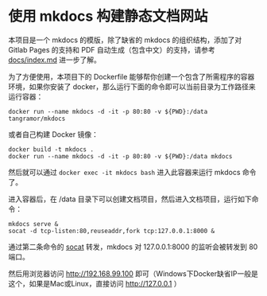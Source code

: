 # 使用 mkdocs 构建静态文档网站

本项目是一个 mkdocs 的模版，除了缺省的 mkdocs 的组织结构，添加了对 Gitlab Pages 的支持和 PDF 自动生成（包含中文）的支持，请参考 [docs/index.md](./docs/index.md) 进一步了解。

为了方便使用，本项目下的 Dockerfile 能够帮你创建一个包含了所需程序的容器环境，如果你安装了 docker，那么运行下面的命令即可以当前目录为工作路径来运行容器：

```
docker run --name mkdocs -d -it -p 80:80 -v ${PWD}:/data tangramor/mkdocs
```

或者自己构建 Docker 镜像：

```
docker build -t mkdocs .
docker run --name mkdocs -d -it -p 80:80 -v ${PWD}:/data mkdocs
```

然后就可以通过 `docker exec -it mkdocs bash` 进入此容器来运行 mkdocs 命令了。

进入容器后，在 /data 目录下可以创建文档项目，然后进入文档项目，运行如下命令：

```
mkdocs serve &
socat -d tcp-listen:80,reuseaddr,fork tcp:127.0.0.1:8000 &
```

通过第二条命令的 [socat](http://www.dest-unreach.org/socat/) 转发，mkdocs 对 127.0.0.1:8000 的监听会被转发到 80 端口。

然后用浏览器访问 http://192.168.99.100 即可（Windows下Docker缺省IP一般是这个，如果是Mac或Linux，直接访问 http://127.0.0.1 ）


